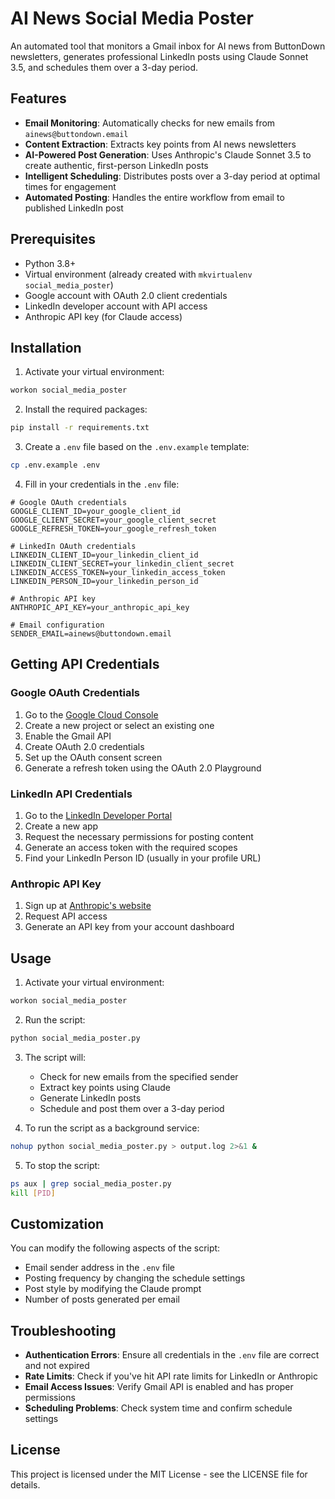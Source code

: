 # AI News Social Media Poster

An automated tool that monitors a Gmail inbox for AI news from ButtonDown newsletters, generates professional LinkedIn posts using Claude Sonnet 3.5, and schedules them over a 3-day period.

## Features

- **Email Monitoring**: Automatically checks for new emails from `ainews@buttondown.email`
- **Content Extraction**: Extracts key points from AI news newsletters
- **AI-Powered Post Generation**: Uses Anthropic's Claude Sonnet 3.5 to create authentic, first-person LinkedIn posts
- **Intelligent Scheduling**: Distributes posts over a 3-day period at optimal times for engagement
- **Automated Posting**: Handles the entire workflow from email to published LinkedIn post

## Prerequisites

- Python 3.8+
- Virtual environment (already created with `mkvirtualenv social_media_poster`)
- Google account with OAuth 2.0 client credentials
- LinkedIn developer account with API access
- Anthropic API key (for Claude access)

## Installation

1. Activate your virtual environment:
```bash
workon social_media_poster
```

2. Install the required packages:
```bash
pip install -r requirements.txt
```

3. Create a `.env` file based on the `.env.example` template:
```bash
cp .env.example .env
```

4. Fill in your credentials in the `.env` file:
```
# Google OAuth credentials
GOOGLE_CLIENT_ID=your_google_client_id
GOOGLE_CLIENT_SECRET=your_google_client_secret
GOOGLE_REFRESH_TOKEN=your_google_refresh_token

# LinkedIn OAuth credentials
LINKEDIN_CLIENT_ID=your_linkedin_client_id
LINKEDIN_CLIENT_SECRET=your_linkedin_client_secret
LINKEDIN_ACCESS_TOKEN=your_linkedin_access_token
LINKEDIN_PERSON_ID=your_linkedin_person_id

# Anthropic API key
ANTHROPIC_API_KEY=your_anthropic_api_key

# Email configuration
SENDER_EMAIL=ainews@buttondown.email
```

## Getting API Credentials

### Google OAuth Credentials
1. Go to the [Google Cloud Console](https://console.cloud.google.com/)
2. Create a new project or select an existing one
3. Enable the Gmail API
4. Create OAuth 2.0 credentials
5. Set up the OAuth consent screen
6. Generate a refresh token using the OAuth 2.0 Playground

### LinkedIn API Credentials
1. Go to the [LinkedIn Developer Portal](https://www.linkedin.com/developers/)
2. Create a new app
3. Request the necessary permissions for posting content
4. Generate an access token with the required scopes
5. Find your LinkedIn Person ID (usually in your profile URL)

### Anthropic API Key
1. Sign up at [Anthropic's website](https://www.anthropic.com/)
2. Request API access
3. Generate an API key from your account dashboard

## Usage

1. Activate your virtual environment:
```bash
workon social_media_poster
```

2. Run the script:
```bash
python social_media_poster.py
```

3. The script will:
   - Check for new emails from the specified sender
   - Extract key points using Claude
   - Generate LinkedIn posts
   - Schedule and post them over a 3-day period

4. To run the script as a background service:
```bash
nohup python social_media_poster.py > output.log 2>&1 &
```

5. To stop the script:
```bash
ps aux | grep social_media_poster.py
kill [PID]
```

## Customization

You can modify the following aspects of the script:

- Email sender address in the `.env` file
- Posting frequency by changing the schedule settings
- Post style by modifying the Claude prompt
- Number of posts generated per email

## Troubleshooting

- **Authentication Errors**: Ensure all credentials in the `.env` file are correct and not expired
- **Rate Limits**: Check if you've hit API rate limits for LinkedIn or Anthropic
- **Email Access Issues**: Verify Gmail API is enabled and has proper permissions
- **Scheduling Problems**: Check system time and confirm schedule settings

## License

This project is licensed under the MIT License - see the LICENSE file for details.
